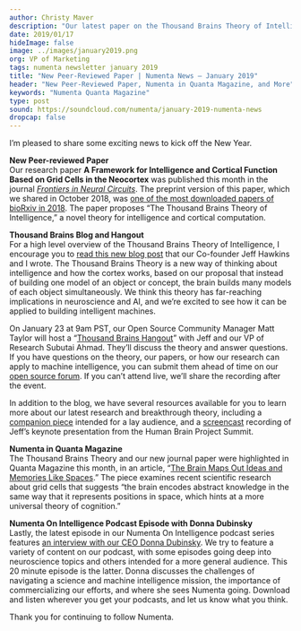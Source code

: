```yaml
---
author: Christy Maver
description: "Our latest paper on the Thousand Brains Theory of Intelligence was published this month in the journal Frontiers in Neural Circuits. The preprint version of this paper, which we shared in October 2018, was one of the most downloaded papers of bioRxiv in 2018. Jeff Hawkins and Christy Maver wrote a blog on the key insights of the paper and its implications for AI. The new paper was also highlighted in Quanta Magazine this month."
date: 2019/01/17
hideImage: false
image: ../images/january2019.png
org: VP of Marketing
tags: numenta newsletter january 2019
title: "New Peer-Reviewed Paper | Numenta News – January 2019"
header: "New Peer-Reviewed Paper, Numenta in Quanta Magazine, and More"
keywords: "Numenta Quanta Magazine"
type: post
sound: https://soundcloud.com/numenta/january-2019-numenta-news
dropcap: false
---
```


I’m pleased to share some exciting news to kick off the New Year.

**New Peer-reviewed Paper** <br>
Our research paper **A Framework for Intelligence and Cortical Function Based on Grid Cells in the Neocortex** was published this month in the journal *[Frontiers in Neural Circuits](https://doi.org/10.3389/fncir.2018.00121)*. The preprint version of this paper, which we shared in October 2018, was [one of the most downloaded papers of bioRxiv in 2018](https://www.rxivist.org/top/2018). The paper proposes “The Thousand Brains Theory of Intelligence,” a novel theory for intelligence and cortical computation.

**Thousand Brains Blog and Hangout** <br>
For a high level overview of the Thousand Brains Theory of Intelligence, I encourage you to [read this new blog post](/blog/2019/01/16/the-thousand-brains-theory-of-intelligence/) that our Co-founder Jeff Hawkins and I wrote. The Thousand Brains Theory is a new way of thinking about intelligence and how the cortex works, based on our proposal that instead of building one model of an object or concept, the brain builds many models of each object simultaneously. We think this theory has far-reaching implications in neuroscience and AI, and we’re excited to see how it can be applied to building intelligent machines.

On January 23 at 9am PST, our Open Source Community Manager Matt Taylor will host a “[Thousand Brains Hangout](https://youtu.be/UpupNS6aF7o)” with Jeff and our VP of Research Subutai Ahmad. They’ll discuss the theory and answer questions.  If you have questions on the theory, our papers, or how our research can apply to machine intelligence, you can submit them ahead of time on our [open source forum](https://discourse.numenta.org/t/thousand-brains-hangout-with-jeff-subutai/5077). If you can’t attend live, we’ll share the recording after the event.

In addition to the blog, we have several resources available for you to learn more about our latest research and breakthrough theory, including a [companion piece](/neuroscience-research/research-publications/papers/thousand-brains-theory-of-intelligence-companion-paper/) intended for a lay audience, and a [screencast](/resources/videos/jeff-hawkins-human-brain-project-screencast/) recording of Jeff’s keynote presentation from the Human Brain Project Summit.

**Numenta in Quanta Magazine** <br>
The Thousand Brains Theory and our new journal paper were highlighted in Quanta Magazine this month, in an article, “[The Brain Maps Out Ideas and Memories Like Spaces](https://www.quantamagazine.org/the-brain-maps-out-ideas-and-memories-like-spaces-20190114/).” The piece examines recent scientific research about grid cells that suggests “the brain encodes abstract knowledge in the same way that it represents positions in space, which hints at a more universal theory of cognition.”

**Numenta On Intelligence Podcast Episode with Donna Dubinsky** <br>
Lastly, the latest episode in our Numenta On Intelligence podcast series features [an interview with our CEO Donna Dubinsky](/resources/numenta-on-intelligence-podcast/episode-7-conversation-with-Numenta-CEO-Donna-Dubinsky/). We try to feature a variety of content on our podcast, with some episodes going deep into neuroscience topics and others intended for a more general audience. This 20 minute episode is the latter. Donna discusses the challenges of navigating a science and machine intelligence mission, the importance of commercializing our efforts, and where she sees Numenta going. Download and listen wherever you get your podcasts, and let us know what you think. 	

Thank you for continuing to follow Numenta.
